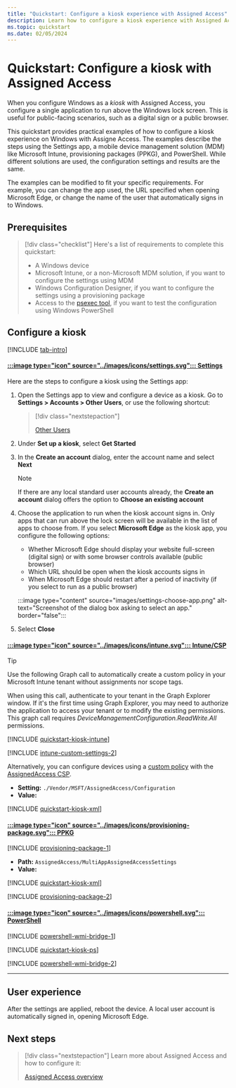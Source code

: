 ```yaml
---
title: "Quickstart: Configure a kiosk experience with Assigned Access"
description: Learn how to configure a kiosk experience with Assigned Access, using Windows Configuration Designer, Microsoft Intune, PowerShell or GPO.
ms.topic: quickstart
ms.date: 02/05/2024
---
```


# Quickstart: Configure a kiosk with Assigned Access

When you configure Windows as a *kiosk* with Assigned Access, you configure a single application to run above the Windows lock screen. This is useful for public-facing scenarios, such as a digital sign or a public browser.

This quickstart provides practical examples of how to configure a kiosk experience on Windows with Assigne Access. The examples describe the steps using the Settings app, a mobile device management solution (MDM) like Microsoft Intune, provisioning packages (PPKG), and PowerShell. While different solutions are used, the configuration settings and results are the same.

The examples can be modified to fit your specific requirements. For example, you can change the app used, the URL specified when opening Microsoft Edge, or change the name of the user that automatically signs in to Windows.

## Prerequisites

>[!div class="checklist"]
>Here's a list of requirements to complete this quickstart:
>
>- A Windows device
>- Microsoft Intune, or a non-Microsoft MDM solution, if you want to configure the settings using MDM
>- Windows Configuration Designer, if you want to configure the settings using a provisioning package
>- Access to the [psexec tool](/sysinternals/downloads/psexec), if you want to test the configuration using Windows PowerShell

## Configure a kiosk

[!INCLUDE [tab-intro](../../../includes/configure/tab-intro.md)]

#### [:::image type="icon" source="../images/icons/settings.svg"::: **Settings**](#tab/settings)

Here are the steps to configure a kiosk using the Settings app:

1. Open the Settings app to view and configure a device as a kiosk. Go to **Settings > Accounts > Other Users**, or use the following shortcut:

    > [!div class="nextstepaction"]
    >
    > [Other Users](ms-settings:otherusers)

1. Under **Set up a kiosk**, select **Get Started**
1. In the **Create an account** dialog, enter the account name and select **Next**
    >[!NOTE]
    >If there are any local standard user accounts already, the **Create an account** dialog offers the option to **Choose an existing account**

1. Choose the application to run when the kiosk account signs in. Only apps that can run above the lock screen will be available in the list of apps to choose from. If you select **Microsoft Edge** as the kiosk app, you configure the following options:

    - Whether Microsoft Edge should display your website full-screen (digital sign) or with some browser controls available (public browser)
    - Which URL should be open when the kiosk accounts signs in
    - When Microsoft Edge should restart after a period of inactivity (if you select to run as a public browser)

    :::image type="content" source="images/settings-choose-app.png" alt-text="Screenshot of the dialog box asking to select an app." border="false":::

1. Select **Close**

#### [:::image type="icon" source="../images/icons/intune.svg"::: **Intune/CSP**](#tab/intune)

> [!TIP]
> Use the following Graph call to automatically create a custom policy in your Microsoft Intune tenant without assignments nor scope tags.
>
> When using this call, authenticate to your tenant in the Graph Explorer window. If it's the first time using Graph Explorer, you may need to authorize the application to access your tenant or to modify the existing permissions. This graph call requires *DeviceManagementConfiguration.ReadWrite.All* permissions.

[!INCLUDE [quickstart-kiosk-intune](includes/quickstart-kiosk-intune.md)]

[!INCLUDE [intune-custom-settings-2](../../../includes/configure/intune-custom-settings-2.md)]

Alternatively, you can configure devices using a [custom policy][MEM-1] with the [AssignedAccess CSP][WIN-3].

- **Setting:** `./Vendor/MSFT/AssignedAccess/Configuration`
- **Value:**

[!INCLUDE [quickstart-kiosk-xml](includes/quickstart-kiosk-xml.md)]

#### [:::image type="icon" source="../images/icons/provisioning-package.svg"::: **PPKG**](#tab/ppkg)

[!INCLUDE [provisioning-package-1](../../../includes/configure/provisioning-package-1.md)]

- **Path:** `AssignedAccess/MultiAppAssignedAccessSettings`
- **Value:**

[!INCLUDE [quickstart-kiosk-xml](includes/quickstart-kiosk-xml.md)]

[!INCLUDE [provisioning-package-2](../../../includes/configure/provisioning-package-2.md)]

#### [:::image type="icon" source="../images/icons/powershell.svg"::: **PowerShell**](#tab/ps)

[!INCLUDE [powershell-wmi-bridge-1](../../../includes/configure/powershell-wmi-bridge-1.md)]

[!INCLUDE [quickstart-kiosk-ps](includes/quickstart-kiosk-ps.md)]

[!INCLUDE [powershell-wmi-bridge-2](../../../includes/configure/powershell-wmi-bridge-2.md)]

---

## User experience

After the settings are applied, reboot the device. A local user account is automatically signed in, opening Microsoft Edge.

## Next steps

> [!div class="nextstepaction"]
> Learn more about Assigned Access and how to configure it:
>
> [Assigned Access overview](overview.md)

<!--links-->

[WIN-3]: /windows/client-management/mdm/assignedaccess-csp
[MEM-1]: /mem/intune/configuration/custom-settings-windows-10

